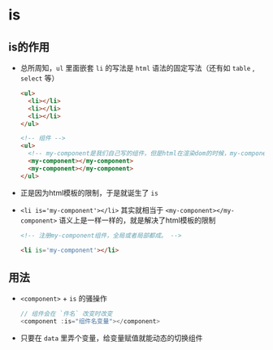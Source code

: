 # is

## is的作用

  - 总所周知，`ul` 里面嵌套 `li` 的写法是 `html` 语法的固定写法（还有如 `table` , `select` 等）

    ```html
    <ul>
      <li></li>
      <li></li>
      <li></li>
    </ul>

    <!-- 组件 -->
    <ul>
      <!-- my-component是我们自己写的组件，但是html在渲染dom的时候，my-component对ul来说并不是有效的dom，甚至会报错。 -->
      <my-component></my-component>
      <my-component></my-component>
    </ul>
    ```

  - 正是因为html模板的限制，于是就诞生了 `is`

  - `<li is='my-component'></li>` 其实就相当于 `<my-component></my-component>` 语义上是一样一样的，就是解决了html模板的限制

    ```html
    <!-- 注册my-component组件，全局或者局部都成。 -->

    <li is='my-component'></li>
    ```

## 用法

  - `<component>` + `is` 的骚操作

    ```js
    // 组件会在 `件名` 改变时改变
    <component :is="组件名变量"></component>
    ```

  - 只要在 `data` 里弄个变量，给变量赋值就能动态的切换组件
